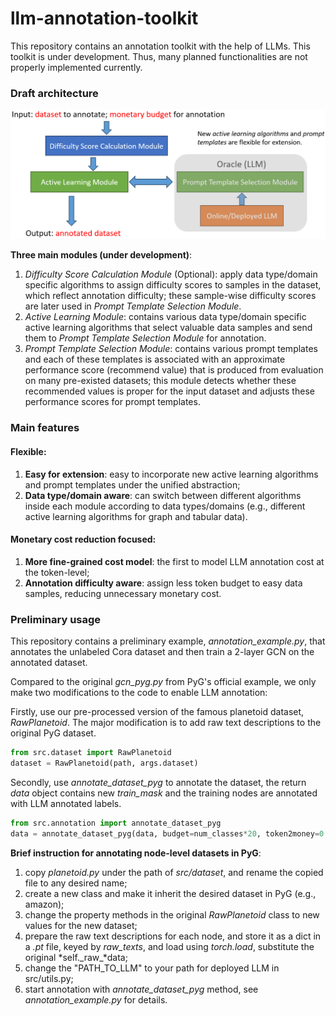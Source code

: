 # llm-annotation-toolkit

This repository contains an annotation toolkit with the help of LLMs. This toolkit is under development. Thus, many planned functionalities are not properly implemented currently.



### Draft architecture

<img src="https://github.com/shengzeang/llm-annotation-toolkit/blob/main/draft_architecture.png" style="zoom:50%;" />

**Three main modules (under development)**:

1. *Difficulty Score Calculation Module* (Optional): apply data type/domain specific algorithms to assign difficulty scores to samples in the dataset, which reflect annotation difficulty; these sample-wise difficulty scores are later used in *Prompt Template Selection Module*.
2. *Active Learning Module*: contains various data type/domain specific active learning algorithms that select valuable data samples and send them to *Prompt Template Selection Module* for annotation.
3. *Prompt Template Selection Module*: contains various prompt templates and each of these templates is associated with an approximate performance score (recommend value) that is produced from evaluation on many pre-existed datasets; this module detects whether these recommended values is proper for the input dataset and adjusts these performance scores for prompt templates.



### Main features

#### Flexible:

1. **Easy for extension**: easy to incorporate new active learning algorithms and prompt templates under the unified abstraction;
2. **Data type/domain aware**: can switch between different algorithms inside each module according to data types/domains (e.g., different active learning algorithms for graph and tabular data).

#### Monetary cost reduction focused:

1. **More fine-grained cost model**: the first to model LLM annotation cost at the token-level;
2. **Annotation difficulty aware**: assign less token budget to easy data samples, reducing unnecessary monetary cost.



### Preliminary usage

This repository contains a preliminary example, *annotation_example.py*, that annotates the unlabeled Cora dataset and then train a 2-layer GCN on the annotated dataset. 

Compared to the original *gcn_pyg.py* from PyG's official example, we only make two modifications to the code to enable LLM annotation:

Firstly, use our pre-processed version of the famous planetoid dataset, *RawPlanetoid*. The major modification is to add raw text descriptions to the original PyG dataset.

```python
from src.dataset import RawPlanetoid
dataset = RawPlanetoid(path, args.dataset)
```

Secondly, use *annotate_dataset_pyg* to annotate the dataset, the return *data* object contains new *train_mask* and the training nodes are annotated with LLM annotated labels.

```python
from src.annotation import annotate_dataset_pyg
data = annotate_dataset_pyg(data, budget=num_classes*20, token2money=0.001, active_learning='RANDOM')
```



**Brief instruction for annotating node-level datasets in PyG**:

1. copy *planetoid.py* under the path of *src/dataset*, and rename the copied file to any desired name;
2. create a new class and make it inherit the desired dataset in PyG (e.g., amazon);
3. change the property methods in the original *RawPlanetoid* class to new values for the new dataset;
4. prepare the raw text descriptions for each node, and store it as a dict in a *.pt* file, keyed by *raw_texts*, and load using *torch.load*, substitute the original *self.\_raw\_*data;
5. change the "PATH_TO_LLM" to your path for deployed LLM in src/utils.py;
6. start annotation with *annotate_dataset_pyg* method, see *annotation_example.py* for  details.
